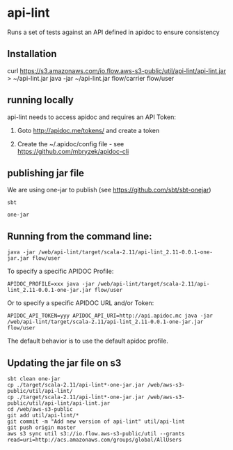 # api-lint
Runs a set of tests against an API defined in apidoc to ensure consistency

## Installation

  curl https://s3.amazonaws.com/io.flow.aws-s3-public/util/api-lint/api-lint.jar > ~/api-lint.jar
  java -jar ~/api-lint.jar flow/carrier flow/user

## running locally

api-lint needs to access apidoc and requires an API Token:

  1. Goto http://apidoc.me/tokens/ and create a token

  2. Create the ~/.apidoc/config file - see https://github.com/mbryzek/apidoc-cli


## publishing jar file

We are using one-jar to publish (see https://github.com/sbt/sbt-onejar)

    sbt

    one-jar

## Running from the command line:

    java -jar /web/api-lint/target/scala-2.11/api-lint_2.11-0.0.1-one-jar.jar flow/user

To specify a specific APIDOC Profile:

    APIDOC_PROFILE=xxx java -jar /web/api-lint/target/scala-2.11/api-lint_2.11-0.0.1-one-jar.jar flow/user

Or to specify a specific APIDOC URL and/or Token:

    APIDOC_API_TOKEN=yyy APIDOC_API_URI=http://api.apidoc.mc java -jar /web/api-lint/target/scala-2.11/api-lint_2.11-0.0.1-one-jar.jar flow/user

The default behavior is to use the default apidoc profile.

## Updating the jar file on s3

    sbt clean one-jar
    cp ./target/scala-2.11/api-lint*-one-jar.jar /web/aws-s3-public/util/api-lint/
    cp ./target/scala-2.11/api-lint*-one-jar.jar /web/aws-s3-public/util/api-lint/api-lint.jar
    cd /web/aws-s3-public
    git add util/api-lint/*
    git commit -m "Add new version of api-lint" util/api-lint
    git push origin master
    aws s3 sync util s3://io.flow.aws-s3-public/util --grants read=uri=http://acs.amazonaws.com/groups/global/AllUsers
